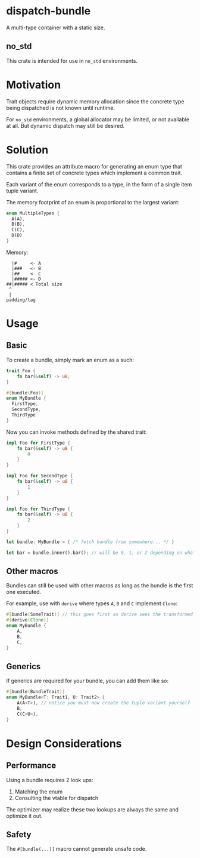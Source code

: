 # dispatch-bundle

A multi-type container with a static size.

## no_std

This crate is intended for use in `no_std` environments.

# Motivation

Trait objects require dynamic memory allocation since the concrete type being dispatched is not known until runtime.

For `no_std` environments, a global allocator may be limited, or not available at all. But dynamic dispatch may still be desired.

# Solution

This crate provides an attribute macro for generating an enum type that contains a finite set of concrete types which implement a common trait.

Each variant of the enum corresponds to a type, in the form of a single item tuple variant.

The memory footprint of an enum is proportional to the largest variant:

```rust
enum MultipleTypes {
  A(A),
  B(B),
  C(C),
  D(D)
}
```

Memory:

```
  |#     <- A
  |###   <- B
  |##    <- C
  |##### <- D
##|##### < Total size
 ^
 |
padding/tag
```

# Usage

## Basic

To create a bundle, simply mark an enum as a such:

```rust
trait Foo {
    fn bar(&self) -> u8;
}

#[bundle(Foo)]
enum MyBundle {
  FirstType,
  SecondType,
  ThirdType
}
```

Now you can invoke methods defined by the shared trait:

```rust
impl Foo for FirstType {
    fn bar(&self) -> u8 {
        0
    }
}

impl Foo for SecondType {
    fn bar(&self) -> u8 {
        1
    }
}

impl Foo for ThirdType {
    fn bar(&self) -> u8 {
        2
    }
}

let bundle: MyBundle = { /* fetch bundle from somewhere... */ }

let bar = bundle.inner().bar(); // will be 0, 1, or 2 depending on what's in the bundle
```

## Other macros

Bundles can still be used with other macros as long as the bundle is the first one executed.

For example, use with `derive` where types `A`, `B` and `C` implement `Clone`:

```rust
#[bundle(SomeTrait)] // this goes first so derive sees the transformed enum
#[derive(Clone)]
enum MyBundle {
    A,
    B,
    C,
}
```

## Generics

If generics are required for your bundle, you can add them like so:

```rust
#[bundle(BundleTrait)]
enum MyBundle<T: Trait1, U: Trait2> {
    A(A<T>), // notice you must now create the tuple variant yourself
    B,
    C(C<U>),
}
```

# Design Considerations

## Performance

Using a bundle requires 2 look ups:

1. Matching the enum
2. Consulting the vtable for dispatch

The optimizer may realize these two lookups are always the same and optimize it out.

## Safety

The `#[bundle(...)]` macro cannot generate unsafe code.
